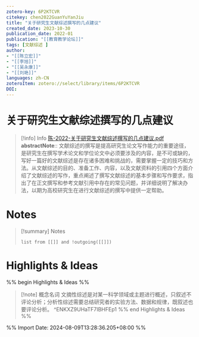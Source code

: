 ```yaml
---
zotero-key: 6P2KTCVR
citekey: chen2022GuanYuYanJiu
title: "关于研究生文献综述撰写的几点建议"
created_date: 2023-10-30
publication_date: 2022-01
publication: "[[教育教学论坛]]"
tags: [文献综述 ]
author: 
- "[[陈立宏]]"
- "[[李旭]]"
- "[[吴永康]]"
- "[[刘艳]]"
languages: zh-CN
zoteroItem: zotero://select/library/items/6P2KTCVR
DOI: 
---
```

# 关于研究生文献综述撰写的几点建议
> [!info] Info
> [陈-2022-关于研究生文献综述撰写的几点建议.pdf](file://D:\Users\RavenHogwarts\Zotero\storage\TF7IBHFE\陈-2022-关于研究生文献综述撰写的几点建议.pdf)
> **abstractNote**:: 文献综述的撰写是提高研究生论文写作能力的重要途径，是研究生在撰写学术论文和学位论文中必须要涉及的内容，是不可或缺的，写好一篇好的文献综述是存在诸多困难和挑战的，需要掌握一定的技巧和方法。从文献综述的目的、准备工作、内容，以及文献资料的引用四个方面介绍了文献综述的写作，重点阐述了撰写文献综述的基本步骤和写作要求，指出了在正文撰写和参考文献引用中存在的常见问题，并详细说明了解决办法，以期为高校研究生在进行文献综述的撰写中提供一定帮助。

# Notes
> [!summary] Notes
> ```dataview
> list from [[]] and !outgoing([[]]) 
> ```

# Highlights & Ideas
%% begin Highlights & Ideas %%
> [!note] 概念名词
> 文摘性综述是对某一科学领域或主题进行概述，只叙述不评论分析；分析性综述需要总结研究者的实验方法、数据和规律，既叙述也要评论分析。
> ^ENKXZ9UHaTF7IBHFEp1
%% end Highlights & Ideas %%

%% Import Date: 2024-08-09T13:28:36.205+08:00 %%
